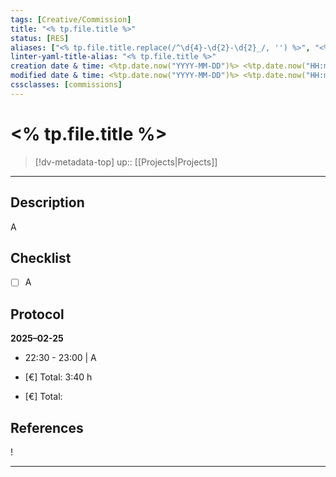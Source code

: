 ```yaml
---
tags: [Creative/Commission]
title: "<% tp.file.title %>"
status: [RES]
aliases: ["<% tp.file.title.replace(/^\d{4}-\d{2}-\d{2}_/, '') %>", "<%* let t = tp.file.title.replace(/^\d{4}-\d{2}-\d{2}_/, ''); let m = t.match(/^\s*(.*?)\s*-\s*(.+)/); if(m) tR += m[1].trim(); %>"]
linter-yaml-title-alias: "<% tp.file.title %>"
creation date & time: <%tp.date.now("YYYY-MM-DD")%> <%tp.date.now("HH:mm")%>
modified date & time: <%tp.date.now("YYYY-MM-DD")%> <%tp.date.now("HH:mm")%>
cssclasses: [commissions]
---
```


# <% tp.file.title %>

> [!dv-metadata-top]
> up:: [[Projects|Projects]]

- - -

## Description

A

## Checklist

- [ ] A

## Protocol

**2025–02-25**

- 22:30 - 23:00 | A

- [€] Total: 3:40 h
- [€] Total:

## References

!

- - -
